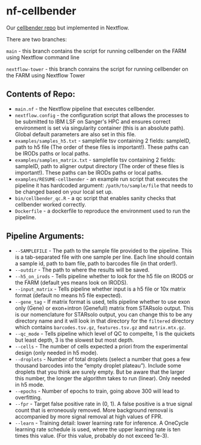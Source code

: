 # nf-cellbender

Our [cellbender repo](https://github.com/cellgeni/cellbender) but implemented in Nextflow.

There are two branches:

`main` - this branch contains the script for running cellbender on the FARM using Nextflow command line

`nextflow-tower` - this branch conrains the script for running cellbender on the FARM using Nextflow Tower

## Contents of Repo:
* `main.nf` - the Nextflow pipeline that executes cellbender.
* `nextflow.config` - the configuration script that allows the processes to be submitted to IBM LSF on Sanger's HPC and ensures correct environment is set via singularity container (this is an absolute path). Global default parameters are also set in this file.
* `examples/samples_h5.txt` - samplefile tsv containing 2 fields: sampleID, path to h5 file (The order of these files is important!). These paths can be IRODs paths or local paths.
* `examples/samples_matrix.txt` - samplefile tsv containing 2 fields: sampleID, path to aligner output directory (The order of these files is important!). These paths can be IRODs paths or local paths.
* `examples/RESUME-cellbender` - an example run script that executes the pipeline it has  hardcoded argument: `/path/to/sample/file` that needs to be changed based on your local set up.
* `bin/cellbender_qc.R` - a qc script that enables sanity checks that cellbender worked correctly.
* `Dockerfile` - a dockerfile to reproduce the environment used to run the pipeline.

## Pipeline Arguments:
* `--SAMPLEFILE` - The path to the sample file provided to the pipeline. This is a tab-separated file with one sample per line. Each line should contain a sample id, path to bam file, path to barcodes file (in that order!).
* `--outdir` - The path to where the results will be saved.
* `--h5_on_irods` - Tells pipeline whether to look for the h5 file on IRODS or the FARM (default yes means look on IRODS).
* `--input_matrix` - Tells pipeline whether input is a h5 file or 10x matrix format (default no means h5 file expected).
* `--gene_tag` - If matrix format is used, tells pipeline whether to use exon only (Gene) or exon+intron (Genefull) matrix from STARsolo output. This is our nomenclature for STARsolo output, you can change this to be any directory name and it will look in that directory for the `filtered` directory which contains `barcodes.tsv.gz`, `features.tsv.gz` and `matrix.mtx.gz`.
* `--qc_mode` - Tells pipeline which level of QC to compelte, 1 is the quickets but least depth, 3 is the slowest but most depth. 
* `--cells` - The number of cells expected a priori from the experimental design (only needed in h5 mode).
* `--droplets` - Number of total droplets (select a number that goes a few thousand barcodes into the “empty droplet plateau”). Include some droplets that you think are surely empty. But be aware that the larger this number, the longer the algorithm takes to run (linear). Only needed in h5 mode.
* `--epochs` - Number of epochs to train, going above 300 will lead to overfitting.
* `--fpr` - Target false positive rate in (0, 1). A false positive is a true signal count that is erroneously removed. More background removal is accompanied by more signal removal at high values of FPR.
* `--learn` - Training detail: lower learning rate for inference. A OneCycle learning rate schedule is used, where the upper learning rate is ten times this value. (For this value, probably do not exceed 1e-3).
